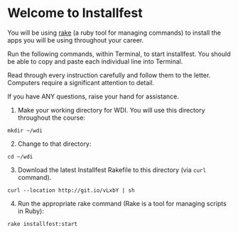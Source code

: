 # Welcome to Installfest

You will be using [rake](https://github.com/ruby/rake) (a ruby tool for managing commands) to install the apps you will be using throughout your career.

Run the following commands, within Terminal, to start installfest.  You should be able to copy and paste each individual line into Terminal.

Read through every instruction carefully and follow them to the letter.  Computers require a significant attention to detail.

If you have ANY questions, raise your hand for assistance.


1. Make your working directory for WDI.  You will use this directory throughout the course:
  ```
  mkdir ~/wdi
  ```
2. Change to that directory:
  ```
  cd ~/wdi
  ```
3. Download the latest Installfest Rakefile to this directory (via `curl` command).
  ```
  curl --location http://git.io/vLxbY | sh
  ```
4. Run the appropriate rake command (Rake is a tool for managing scripts in Ruby):
  ```
  rake installfest:start
  ```
